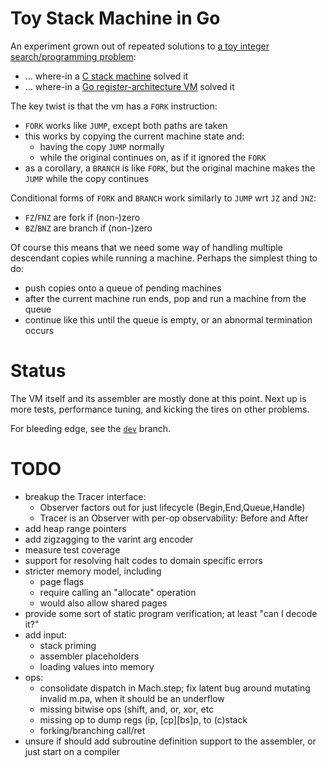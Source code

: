 # Toy Stack Machine in Go

An experiment grown out of repeated solutions to [a toy integer
search/programming problem][intsearch]:
- ... where-in a [C stack machine][intcstack] solved it
- ... where-in a [Go register-architecture VM][intgoreg] solved it

The key twist is that the vm has a `FORK` instruction:
- `FORK` works like `JUMP`, except both paths are taken
- this works by copying the current machine state and:
  - having the copy `JUMP` normally
  - while the original continues on, as if it ignored the `FORK`
- as a corollary, a `BRANCH` is like `FORK`, but the original machine makes the
  `JUMP` while the copy continues

Conditional forms of `FORK` and `BRANCH` work similarly to `JUMP` wrt `JZ` and
`JNZ`:
- `FZ`/`FNZ` are fork if (non-)zero
- `BZ`/`BNZ` are branch if (non-)zero

Of course this means that we need some way of handling multiple descendant
copies while running a machine. Perhaps the simplest thing to do:
- push copies onto a queue of pending machines
- after the current machine run ends, pop and run a machine from the queue
- continue like this until the queue is empty, or an abnormal termination occurs

# Status

The VM itself and its assembler are mostly done at this point.  Next up is more
tests, performance tuning, and kicking the tires on other problems.

For bleeding edge, see the [`dev`][dev] branch.

# TODO

- breakup the Tracer interface:
  - Observer factors out for just lifecycle (Begin,End,Queue,Handle)
  - Tracer is an Observer with per-op observability: Before and After
- add heap range pointers
- add zigzagging to the varint arg encoder
- measure test coverage
- support for resolving halt codes to domain specific errors
- stricter memory model, including
  - page flags
  - require calling an "allocate" operation
  - would also allow shared pages
- provide some sort of static program verification; at least "can I decode it?"
- add input:
  - stack priming
  - assembler placeholders
  - loading values into memory
- ops:
  - consolidate dispatch in Mach.step; fix latent bug around mutating invalid
    m.pa, when it should be an underflow
  - missing bitwise ops (shift, and, or, xor, etc
  - missing op to dump regs (ip, \[cp\]\[bs\]p, to (c)stack
  - forking/branching call/ret
- unsure if should add subroutine definition support to the assembler, or just
  start on a compiler

[intsearch]: https://github.com/jcorbin/intsearch
[intcstack]: https://github.com/jcorbin/intsearch/tree/c_stack_machine_2015-11
[intgoreg]: https://github.com/jcorbin/intsearch/tree/go_2016-04
[dev]: (https://github.com/jcorbin/intsearch/tree/dev)
[forth]: https://en.wikipedia.org/wiki/Forth_(programming_language)
